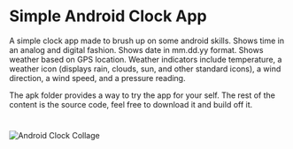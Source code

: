 # Simple Android Clock App


A simple clock app made to brush up on some android skills.
Shows time in an analog and digital fashion. 
Shows date in mm.dd.yy format. 
Shows weather based on GPS location. 
Weather indicators include temperature, a weather icon (displays rain, clouds, sun, and other standard icons), a wind direction, a wind speed, and a pressure reading.

The apk folder provides a way to try the app for your self.
The rest of the content is the  source code, feel free to download it and build off it.
  
# 
  
  
![Android Clock Collage](https://user-images.githubusercontent.com/56705400/174149240-1b64707c-f386-4ec0-8203-b700e43b4ee8.png)
